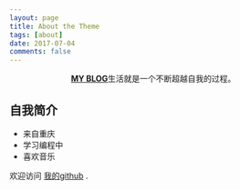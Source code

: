 ```yaml
---
layout: page
title: About the Theme
tags: [about]
date: 2017-07-04
comments: false
---
```

    
<center><a href="https://ellen957.github.io/ellen.github.io/"><b>MY BLOG</b></a>生活就是一个不断超越自我的过程。</center>

## 自我简介
* 来自重庆
* 学习编程中
* 喜欢音乐


欢迎访问 [我的github](https://github.com/Ellen957) .
